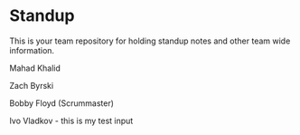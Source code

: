 # Standup

This is your team repository for holding standup notes and other team wide information. 

Mahad Khalid

Zach Byrski

Bobby Floyd (Scrummaster)

Ivo Vladkov - this is my test input
